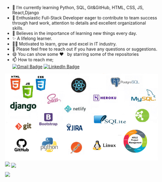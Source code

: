 
-  🌱  I’m currently learning Python, SQL, Git&GitHub, HTML, CSS, JS, React,Django
-  👯  Enthusiastic Full-Stack Developer eager to contribute to team success through hard work, attention to details and excellent organizational skills.
-  📝  Believes in the importance of learning new things every day. 
-  ✨  A lifelong learner. 
-  👨‍💻  Motivated to learn, grow and excel in IT industry.
-  💬 Please feel free to reach out if you have any questions or suggestions.
-  😄 You can show some   ❤️    &nbsp; by starring some of the repositories
-  📫 How to reach me;<br>
[![Gmail Badge](https://img.shields.io/badge/Gmail-D14836?style=for-the-badge&logo=gmail&logoColor=white)](https://mail.google.com/mail/u/0/?hl=tr&tf=cm&fs=1&to=ahmetbeler1739@gmail.com)
[![LinkedIn Badge](https://img.shields.io/badge/LinkedIn-0077B5?style=for-the-badge&logo=linkedin&logoColor=white)](https://www.linkedin.com/in/ahmet-beler/)

<img src="https://github.com/Ahmet-BELER/Ahmet-BELER/blob/main/ss.png?raw=true">
<img src="https://github-readme-stats.vercel.app/api?username=Ahmet-BELER&count_private=true&show_icons=true&theme=merko" > 
<img align="center" src="https://github-readme-stats.vercel.app/api/top-langs/?username=Ahmet-BELER&layout=compact&theme=merko" />


![](https://komarev.com/ghpvc/?username=Ahmet-BELER)
<br>
